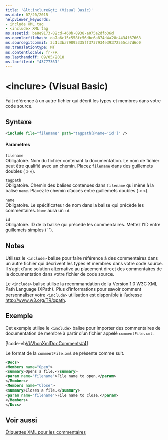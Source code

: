 ```yaml
---
title: '&lt;inclure&gt; (Visual Basic)'
ms.date: 07/20/2015
helpviewer_keywords:
- include XML tag
- <include> XML tag
ms.assetid: ba8e9173-82cd-460b-8938-a075a2dfb36d
ms.openlocfilehash: da7a6c15c558fc56dbc6a874d4a28c4434f67668
ms.sourcegitcommit: 3c1c3ba79895335ff3737934e39372555ca7d6d0
ms.translationtype: MT
ms.contentlocale: fr-FR
ms.lasthandoff: 09/05/2018
ms.locfileid: "43777361"
---
```

# <a name="ltincludegt-visual-basic"></a>&lt;inclure&gt; (Visual Basic)
Fait référence à un autre fichier qui décrit les types et membres dans votre code source.  
  
## <a name="syntax"></a>Syntaxe  
  
```xml  
<include file="filename" path="tagpath[@name='id']" />  
```  
  
#### <a name="parameters"></a>Paramètres  
 `filename`  
 Obligatoire. Nom du fichier contenant la documentation. Le nom de fichier peut être qualifié avec un chemin. Placez `filename` dans des guillemets doubles ( » «).  
  
 `tagpath`  
 Obligatoire. Chemin des balises contenues dans `filename` qui mène à la balise `name`. Placez le chemin d’accès entre guillemets doubles ( » «).  
  
 `name`  
 Obligatoire. Le spécificateur de nom dans la balise qui précède les commentaires. `Name` aura un `id`.  
  
 `id`  
 Obligatoire. ID de la balise qui précède les commentaires. Mettez l’ID entre guillemets simples (' ').  
  
## <a name="remarks"></a>Notes  
 Utilisez le `<include>` balise pour faire référence à des commentaires dans un autre fichier qui décrivent les types et membres dans votre code source. Il s’agit d’une solution alternative au placement direct des commentaires de la documentation dans votre fichier de code source.  
  
 Le `<include>` balise utilise la recommandation de la Version 1.0 W3C XML Path Language (XPath). Plus d’informations pour savoir comment personnaliser votre `<include>` utilisation est disponible à l’adresse http://www.w3.org/TR/xpath.  
  
## <a name="example"></a>Exemple  
 Cet exemple utilise le `<include>` balise pour importer des commentaires de documentation de membre à partir d’un fichier appelé `commentFile.xml`.  
  
 [!code-vb[VbVbcnXmlDocComments#4](../../../visual-basic/language-reference/xmldoc/codesnippet/VisualBasic/include_1.vb)]  
  
 Le format de la `commentFile.xml` se présente comme suit.  
  
```xml  
<Docs>  
<Members name="Open">  
<summary>Opens a file.</summary>  
<param name="filename">File name to open.</param>  
</Members>  
<Members name="Close">  
<summary>Closes a file.</summary>  
<param name="filename">File name to close.</param>  
</Members>  
</Docs>  
```  
  
## <a name="see-also"></a>Voir aussi  
 [Étiquettes XML pour les commentaires](../../../visual-basic/language-reference/xmldoc/index.md)
